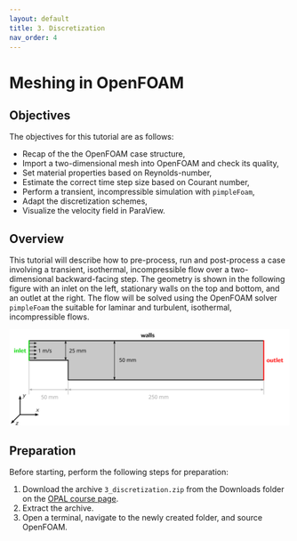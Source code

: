 ```yaml
---
layout: default
title: 3. Discretization
nav_order: 4
---
```


# Meshing in OpenFOAM

## Objectives

The objectives for this tutorial are as follows:

- Recap of the the OpenFOAM case structure,
- Import a two-dimensional mesh into OpenFOAM and check its quality,
- Set material properties based on Reynolds-number,
- Estimate the correct time step size based on Courant number,
- Perform a transient, incompressible simulation with `pimpleFoam`,
- Adapt the discretization schemes,
- Visualize the velocity field in ParaView.

## Overview

This tutorial will describe how to pre-process, run and post-process a case involving a transient, isothermal, incompressible flow over a two-dimensional backward-facing step. The geometry is shown in the following figure with an inlet on the left, stationary walls on the top and bottom, and an outlet at the right. The flow will be solved using the OpenFOAM solver `pimpleFoam` the suitable for laminar and turbulent, isothermal, incompressible flows.

![Backward-facing step case geometry](figures/backward-step-geometry.png)



## Preparation

Before starting, perform the following steps for preparation:
 1. Download the archive `3_discretization.zip` from the Downloads folder on the [OPAL course page](https://bildungsportal.sachsen.de/opal/auth/RepositoryEntry/19816513539).
 2. Extract the archive.
 3. Open a terminal, navigate to the newly created folder, and source OpenFOAM.
